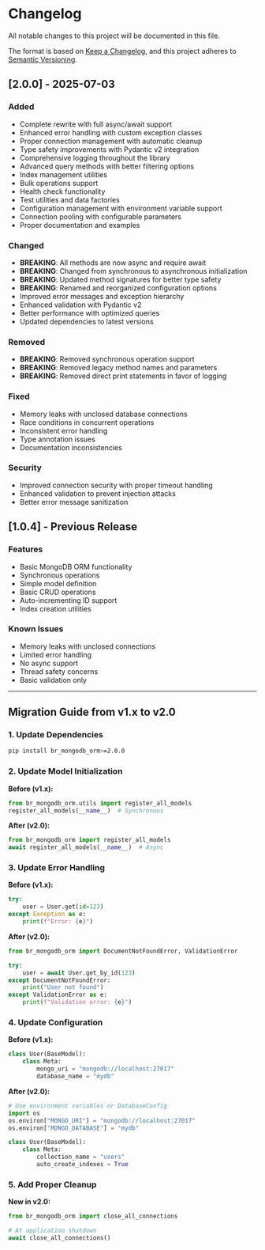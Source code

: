 # Changelog

All notable changes to this project will be documented in this file.

The format is based on [Keep a Changelog](https://keepachangelog.com/en/1.0.0/),
and this project adheres to [Semantic Versioning](https://semver.org/spec/v2.0.0.html).

## [2.0.0] - 2025-07-03

### Added
- Complete rewrite with full async/await support
- Enhanced error handling with custom exception classes
- Proper connection management with automatic cleanup
- Type safety improvements with Pydantic v2 integration
- Comprehensive logging throughout the library
- Advanced query methods with better filtering options
- Index management utilities
- Bulk operations support
- Health check functionality
- Test utilities and data factories
- Configuration management with environment variable support
- Connection pooling with configurable parameters
- Proper documentation and examples

### Changed
- **BREAKING**: All methods are now async and require await
- **BREAKING**: Changed from synchronous to asynchronous initialization
- **BREAKING**: Updated method signatures for better type safety
- **BREAKING**: Renamed and reorganized configuration options
- Improved error messages and exception hierarchy
- Enhanced validation with Pydantic v2
- Better performance with optimized queries
- Updated dependencies to latest versions

### Removed
- **BREAKING**: Removed synchronous operation support
- **BREAKING**: Removed legacy method names and parameters
- **BREAKING**: Removed direct print statements in favor of logging

### Fixed
- Memory leaks with unclosed database connections
- Race conditions in concurrent operations
- Inconsistent error handling
- Type annotation issues
- Documentation inconsistencies

### Security
- Improved connection security with proper timeout handling
- Enhanced validation to prevent injection attacks
- Better error message sanitization

## [1.0.4] - Previous Release

### Features
- Basic MongoDB ORM functionality
- Synchronous operations
- Simple model definition
- Basic CRUD operations
- Auto-incrementing ID support
- Index creation utilities

### Known Issues
- Memory leaks with unclosed connections
- Limited error handling
- No async support
- Thread safety concerns
- Basic validation only

---

## Migration Guide from v1.x to v2.0

### 1. Update Dependencies
```bash
pip install br_mongodb_orm>=2.0.0
```

### 2. Update Model Initialization
**Before (v1.x):**
```python
from br_mongodb_orm.utils import register_all_models
register_all_models(__name__)  # Synchronous
```

**After (v2.0):**
```python
from br_mongodb_orm import register_all_models
await register_all_models(__name__)  # Async
```

### 3. Update Error Handling
**Before (v1.x):**
```python
try:
    user = User.get(id=123)
except Exception as e:
    print(f"Error: {e}")
```

**After (v2.0):**
```python
from br_mongodb_orm import DocumentNotFoundError, ValidationError

try:
    user = await User.get_by_id(123)
except DocumentNotFoundError:
    print("User not found")
except ValidationError as e:
    print(f"Validation error: {e}")
```

### 4. Update Configuration
**Before (v1.x):**
```python
class User(BaseModel):
    class Meta:
        mongo_uri = "mongodb://localhost:27017"
        database_name = "mydb"
```

**After (v2.0):**
```python
# Use environment variables or DatabaseConfig
import os
os.environ["MONGO_URI"] = "mongodb://localhost:27017"
os.environ["MONGO_DATABASE"] = "mydb"

class User(BaseModel):
    class Meta:
        collection_name = "users"
        auto_create_indexes = True
```

### 5. Add Proper Cleanup
**New in v2.0:**
```python
from br_mongodb_orm import close_all_connections

# At application shutdown
await close_all_connections()
```
